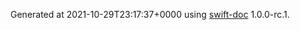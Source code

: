Generated at 2021-10-29T23:17:37+0000 using [swift-doc](https://github.com/SwiftDocOrg/swift-doc) 1.0.0-rc.1.
